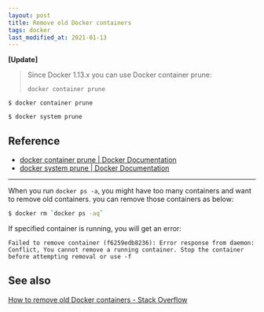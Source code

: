 ```yaml
---
layout: post
title: Remove old Docker containers
tags: docker
last_modified_at: 2021-01-13
---
```


**[Update]**

> Since Docker 1.13.x you can use Docker container prune:
> ```
> docker container prune
> ```

```console
$ docker container prune
```

```console
$ docker system prune
```

## Reference

- [docker container prune | Docker Documentation](https://docs.docker.com/engine/reference/commandline/container_prune/)
- [docker system prune | Docker Documentation](https://docs.docker.com/engine/reference/commandline/system_prune/)

---

When you run `docker ps -a`, you might have too many containers and want to remove old containers. you can remove those containers as below:

```bash
$ docker rm `docker ps -aq`
```

If specified container is running, you will get an error:

```
Failed to remove container (f6259edb8236): Error response from daemon: Conflict, You cannot remove a running container. Stop the container before attempting removal or use -f
```

## See also

[How to remove old Docker containers - Stack Overflow](https://stackoverflow.com/questions/17236796/how-to-remove-old-docker-containers)
